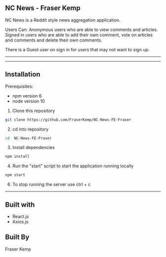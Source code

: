## NC News - Fraser Kemp

NC News is a Reddit style news aggregation application.

Users Can:
Anonymous users who are able to view comments and articles.
Signed in users who are able to add their own comment, vote on articles and comments and delete their own comments.

There is a Guest user on sign in for users that may not want to sign up.

---

---

## Installation

Prerequisites:

- npm version 6
- node version 10

1. Clone this repository

```bash
git clone https://github.com/FraserKemp/NC-News-FE-Fraser
```

2. cd into repository

```bash
cd  NC-News-FE-Fraser
```

3. Install dependencies

```bash
npm install
```

4. Run the "start" script to start the application running locally

```bash
npm start
```

6. To stop running the server use ctrl + c

---

## Built with

- React.js
- Axios.js

## Built By

Fraser Kemp
